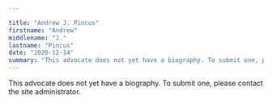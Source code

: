 ```yaml
---

title: "Andrew J. Pincus"
firstname: "Andrew"
middlename: "J."
lastname: "Pincus"
date: "2020-12-14"
summary: "This advocate does not yet have a biography. To submit one, please contact the site administrator."
---
```

This advocate does not yet have a biography. To submit one, please contact the site administrator.

